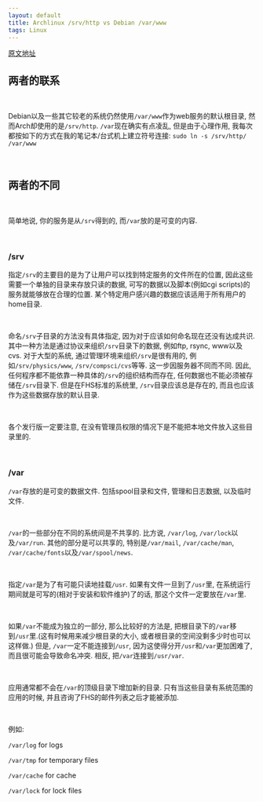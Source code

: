```yaml
---
layout: default
title: Archlinux /srv/http vs Debian /var/www
tags: Linux
---
```


[原文地址](http://www.wulf.co.nz/archlinux-srvhttp-vs-debian-varwww/)

## 两者的联系

<br>

Debian以及一些其它较老的系统仍然使用`/var/www`作为web服务的默认根目录, 然而Arch却使用的是`/srv/http`. `/var`现在确实有点凌乱, 但是由于心理作用, 我每次都按如下的方式在我的笔记本/台式机上建立符号连接: `sudo ln -s /srv/http/ /var/www`

<br>

## 两者的不同

<br>

简单地说, 你的服务是从`/srv`得到的, 而`/var`放的是可变的内容.

<br>

### /srv

指定`/srv`的主要目的是为了让用户可以找到特定服务的文件所在的位置, 因此这些需要一个单独的目录来存放只读的数据, 可写的数据以及脚本(例如cgi scripts)的服务就能够放在合理的位置. 某个特定用户感兴趣的数据应该适用于所有用户的home目录.

<br>

命名`/srv`子目录的方法没有具体指定, 因为对于应该如何命名现在还没有达成共识. 其中一种方法是通过协议来组织`/srv`目录下的数据, 例如ftp, rsync, www以及cvs. 对于大型的系统, 通过管理环境来组织`/srv`是很有用的, 例如`/srv/physics/www`, `/srv/compsci/cvs`等等. 这一步因服务器不同而不同. 因此, 任何程序都不能依靠一种具体的`/srv`的组织结构而存在, 任何数据也不能必须被存储在`/srv`目录下. 但是在FHS标准的系统里, `/srv`目录应该总是存在的, 而且也应该作为这些数据存放的默认目录.

<br>

各个发行版一定要注意, 在没有管理员权限的情况下是不能把本地文件放入这些目录里的.

<br>

### /var
`/var`存放的是可变的数据文件. 包括spool目录和文件, 管理和日志数据, 以及临时文件.

<br>

`/var`的一些部分在不同的系统间是不共享的. 比方说, `/var/log`, `/var/lock`以及`/var/run`. 其他的部分是可以共享的, 特别是`/var/mail`, `/var/cache/man`, `/var/cache/fonts`以及`/var/spool/news`.

<br>

指定`/var`是为了有可能只读地挂载`/usr`. 如果有文件一旦到了`/usr`里, 在系统运行期间就是可写的(相对于安装和软件维护)了的话, 那这个文件一定要放在`/var`里.

<br>

如果`/var`不能成为独立的一部分, 那么比较好的方法是, 把根目录下的`/var`移到`/usr`里.(这有时候用来减少根目录的大小, 或者根目录的空间没剩多少时也可以这样做.) 但是, `/var`一定不能连接到`/usr`, 因为这使得分开`/usr`和`/var`更加困难了, 而且很可能会导致命名冲突. 相反, 把`/var`连接到`/usr/var`.

<br>

应用通常都不会在`/var`的顶级目录下增加新的目录. 只有当这些目录有系统范围的应用的时候, 并且咨询了FHS的邮件列表之后才能被添加.

<br>

例如:

`/var/log` for logs

`/var/tmp` for temporary files

`/var/cache` for cache

`/var/lock` for lock files

<br>
